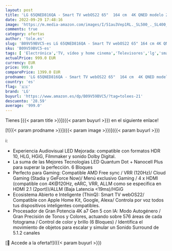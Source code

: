 ```yaml
---
layout: post
title: 'LG 65QNED816QA - Smart TV webOS22 65"  164 cm  4K QNED modelo 2022  Procesador Inteligente de Gran Potencia 4K a7 Gen 5 con IA  compatible con formatos HDR 10  HLG y HGiG  perfecto para Gaming'
date: 2022-09-29 17:48:16
image: 'https://m.media-amazon.com/images/I/51au3Vep1RL._SL500_._SL400_.jpg'
comments: true
category: ofertas
author: 'tole.es'
slug: 'B09V59BVC5-es LG 65QNED816QA - Smart TV webOS22 65" 164 cm 4K QNED...'
sku: 'B09V59BVC5-es'
tags: [ 'Electrónica','TV, vídeo y home cinema','Televisores','lg','smart','tv','🇪🇸', ]
actualPrice: 999.0 EUR
currency: EUR
price: 999.0
comparePrice: 1399.0 EUR
prodname: 'LG 65QNED816QA - Smart TV webOS22 65"  164 cm  4K QNED modelo 2022  Procesador Inteligente de Gran Potencia 4K a7 Gen 5 con IA  compatible con formatos HDR 10  HLG y HGiG  perfecto para Gaming'
country: 'es'
flag: '🇪🇸'
brand: 'LG'
buyurl: 'https://www.amazon.es/dp/B09V59BVC5/?tag=tolees-21'
descuento: '28.59'
average: '999.0'
---
```


Tienes [{{< param title >}}]({{< param buyurl >}}) en el siguiente enlace!

[![{{< param prodname >}}]({{< param image >}})]({{< param buyurl >}})

ℹ️:

- Experiencia Audiovisual LED Mejorada: compatible con formatos HDR 10, HLG, HGiG, Filmmaker y sonido Dolby Digital.
- La suma de las Mejores Tecnologías LED Quantum Dot + Nanocell Plus para superar la perfección. 6 Bloques
- Perfecto para Gaming: Compatible AMD Free sync / VRR (120Hz)/ Cloud Gaming (Stadia y GeForce Now)/ Menú exclusivo Gaming / 4 x HDMI (compatible con 4K@120Hz, eARC, VRR, ALLM como se especifica en HDMI 2.1 (2port))/ALLM (Baja Latencia <19ms)/HGiG
- Ecosistema Abierto e Inteligente (ThinQ): Smart TV webOS22/ Compatible con Apple Home Kit, Google, Alexa/ Controla por voz todos tus dispositivos inteligentes compatibles.
- Procesador de Gran Potencia 4K a7 Gen 5 con IA: Modo Autogénero / Gran Precisión de Tonos y Colores, actuando sobre 576 áreas de cada fotograma / Control de color y brillo (6 Bloques) / Identifica el movimiento de objetos para escalar y simular un Sonido Surround de 5.1.2 canales

[🛒 Accede a la oferta!!]({{< param buyurl >}})
